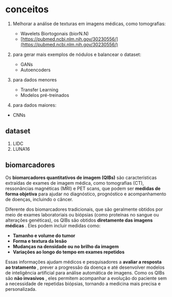 # conceitos

1. Melhorar a análise de texturas em imagens médicas, como tomografias:

   - Wavelets Biortogonais (biorN.N)
   - [https://pubmed.ncbi.nlm.nih.gov/30230556/](https://pubmed.ncbi.nlm.nih.gov/30230556/)
2. para gerar mais exemplos de nódulos e balancear o dataset:

   - GANs
   - Autoencoders
3. para dados menores

   - Transfer Learning
   - Modelos pré-treinados
4. para dados maiores:

- CNNs

## dataset

1. LIDC
2. LUNA16

## biomarcadores

Os **biomarcadores quantitativos de imagem (QIBs)** são características extraídas de exames de imagem médica, como tomografias (CT), ressonâncias magnéticas (MRI) e PET scans, que podem ser **medidas de forma objetiva** para ajudar no diagnóstico, prognóstico e acompanhamento de doenças, incluindo o câncer.

Diferente dos biomarcadores tradicionais, que são geralmente obtidos por meio de exames laboratoriais ou biópsias (como proteínas no sangue ou alterações genéticas), os QIBs são obtidos  **diretamente das imagens médicas** . Eles podem incluir medidas como:

* **Tamanho e volume do tumor**
* **Forma e textura da lesão**
* **Mudanças na densidade ou no brilho da imagem**
* **Variações ao longo do tempo em exames repetidos**

Essas informações ajudam médicos e pesquisadores a  **avaliar a resposta ao tratamento** , prever a progressão da doença e até desenvolver modelos de inteligência artificial para análise automática de imagens. Como os QIBs são  **não invasivos** , eles permitem acompanhar a evolução do paciente sem a necessidade de repetidas biópsias, tornando a medicina mais precisa e personalizada.
